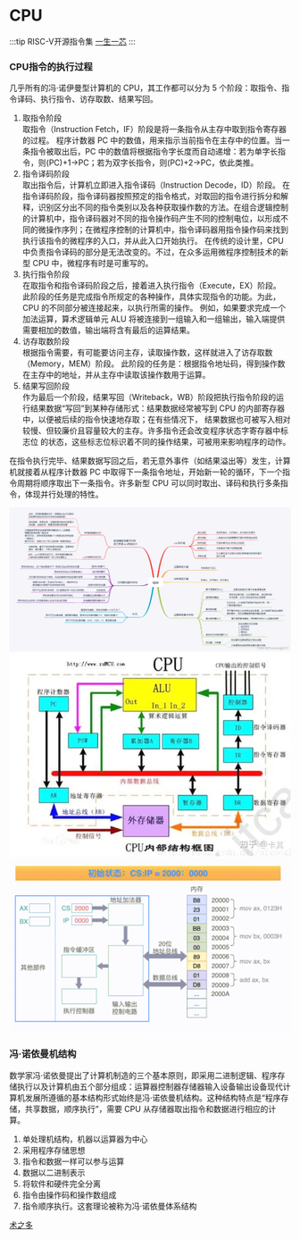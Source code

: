 # CPU
:::tip RISC-V开源指令集
<a href="https://ysyx.oscc.cc/docs/" target="_blank">一生一芯</a>
:::
### CPU指令的执行过程  
  几乎所有的冯·诺伊曼型计算机的 CPU，其工作都可以分为 5 个阶段：取指令、指令译码、执行指令、访存取数、结果写回。  
  1. 取指令阶段  
  取指令（Instruction Fetch，IF）阶段是将一条指令从主存中取到指令寄存器的过程。 程序计数器 PC 中的数值，用来指示当前指令在主存中的位置。当一条指令被取出后，PC 中的数值将根据指令字长度而自动递增：若为单字长指令，则(PC)+1->PC；若为双字长指令，则(PC)+2->PC，依此类推。   
  2. 指令译码阶段  
  取出指令后，计算机立即进入指令译码（Instruction Decode，ID）阶段。 在指令译码阶段，指令译码器按照预定的指令格式，对取回的指令进行拆分和解释，识别区分出不同的指令类别以及各种获取操作数的方法。在组合逻辑控制的计算机中，指令译码器对不同的指令操作码产生不同的控制电位，以形成不同的微操作序列；在微程序控制的计算机中，指令译码器用指令操作码来找到执行该指令的微程序的入口，并从此入口开始执行。 在传统的设计里，CPU中负责指令译码的部分是无法改变的。不过，在众多运用微程序控制技术的新型 CPU 中，微程序有时是可重写的。  
  3. 执行指令阶段  
  在取指令和指令译码阶段之后，接着进入执行指令（Execute，EX）阶段。 此阶段的任务是完成指令所规定的各种操作，具体实现指令的功能。为此，CPU 的不同部分被连接起来，以执行所需的操作。 例如，如果要求完成一个加法运算，算术逻辑单元 ALU 将被连接到一组输入和一组输出，输入端提供需要相加的数值，输出端将含有最后的运算结果。  
  4. 访存取数阶段  
  根据指令需要，有可能要访问主存，读取操作数，这样就进入了访存取数（Memory，MEM）阶段。 此阶段的任务是：根据指令地址码，得到操作数在主存中的地址，并从主存中读取该操作数用于运算。  
  5. 结果写回阶段  
  作为最后一个阶段，结果写回（Writeback，WB）阶段把执行指令阶段的运行结果数据“写回”到某种存储形式：结果数据经常被写到 CPU 的内部寄存器中，以便被后续的指令快速地存取；在有些情况下， 结果数据也可被写入相对较慢、但较廉价且容量较大的主存。许多指令还会改变程序状态字寄存器中标志位 的状态，这些标志位标识着不同的操作结果，可被用来影响程序的动作。  

  在指令执行完毕、结果数据写回之后，若无意外事件（如结果溢出等）发生，计算机就接着从程序计数器 PC 中取得下一条指令地址，开始新一轮的循环，下一个指令周期将顺序取出下一条指令。许多新型 CPU 可以同时取出、译码和执行多条指令，体现并行处理的特性。  

![blockchain](./image/cpu/cpu.png "cpu")   
![blockchain](./image/cpu/cpu内部结构图.png "cpu内部结构图")   
![blockchain](./image/cpu/cpu工作流程.gif "cpu工作流程")   

### 冯·诺依曼机结构 
数学家冯·诺依曼提出了计算机制造的三个基本原则，即采用二进制逻辑、程序存储执行以及计算机由五个部分组成：运算器控制器存储器输入设备输出设备现代计算机发展所遵循的基本结构形式始终是冯·诺依曼机结构。这种结构特点是“程序存储，共享数据，顺序执行”，需要 CPU 从存储器取出指令和数据进行相应的计算。
1. 单处理机结构，机器以运算器为中心 
2. 采用程序存储思想  
3. 指令和数据一样可以参与运算   
4. 数据以二进制表示   
5. 将软件和硬件完全分离   
6. 指令由操作码和操作数组成   
7. 指令顺序执行。这套理论被称为冯·诺依曼体系结构  



 <a href="https://www.shuzhiduo.com/A/mo5kVBXMJw/" target="_blank">术之多</a>
